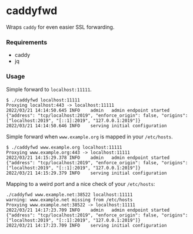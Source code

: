 caddyfwd
========

Wraps `caddy` for even easier SSL forwarding.

### Requirements

* caddy
* jq

### Usage

Simple forward to `localhost:11111`.

```
$ ./caddyfwd localhost:11111
Proxying localhost:443 -> localhost:11111
2022/03/21 14:14:50.645	INFO	admin	admin endpoint started	{"address": "tcp/localhost:2019", "enforce_origin": false, "origins": ["localhost:2019", "[::1]:2019", "127.0.0.1:2019"]}
2022/03/21 14:14:50.646	INFO	serving initial configuration
```

Simple forward when `www.example.org` is mapped in your `/etc/hosts`.

```
$ ./caddyfwd www.example.org localhost:11111
Proxying www.example.org:443 -> localhost:11111
2022/03/21 14:15:29.378	INFO	admin	admin endpoint started	{"address": "tcp/localhost:2019", "enforce_origin": false, "origins": ["localhost:2019", "[::1]:2019", "127.0.0.1:2019"]}
2022/03/21 14:15:29.379	INFO	serving initial configuration
```

Mapping to a weird port and a nice check of your `/etc/hosts`:

```
./caddyfwd www.example.net:38522 localhost:11111
warning: www.example.net missing from /etc/hosts
Proxying www.example.net:38522 -> localhost:11111
2022/03/21 14:17:23.709	INFO	admin	admin endpoint started	{"address": "tcp/localhost:2019", "enforce_origin": false, "origins": ["localhost:2019", "[::1]:2019", "127.0.0.1:2019"]}
2022/03/21 14:17:23.709	INFO	serving initial configuration
```
